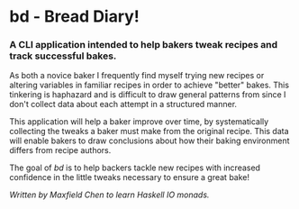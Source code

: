 # bd - Bread Diary!

### A CLI application intended to help bakers tweak recipes and track successful bakes.

As both a novice baker I frequently find myself trying new recipes or altering variables in familiar recipes in order to achieve "better" bakes. This tinkering is haphazard and is difficult to draw general patterns from since I don't collect data about each attempt in a structured manner.

This application will help a baker improve over time, by systematically collecting the tweaks a baker must make from the original recipe. This data will enable bakers to draw conclusions about how their baking environment differs from recipe authors.

The goal of *bd* is to help backers tackle new recipes with increased confidence in the little tweaks necessary to ensure a great bake!

*Written by Maxfield Chen to learn Haskell IO monads.*
